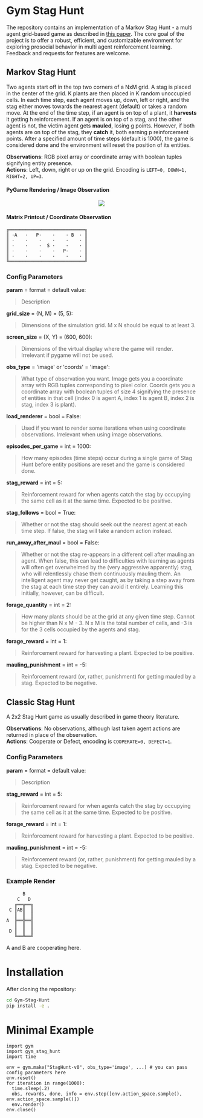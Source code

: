 # Gym Stag Hunt

The repository contains an implementation of a Markov Stag Hunt - a multi agent grid-based game as described in [this paper](https://arxiv.org/abs/1709.02865). The core goal of the project is to offer a robust, efficient, and customizable environment for exploring prosocial behavior in multi agent reinforcement learning. Feedback and requests for features are welcome.

## Markov Stag Hunt

Two agents start off in the top two corners of a NxM grid. A stag is placed in the center of the grid. K plants are
then placed in K random unoccupied cells. In each time step, each agent moves up, down, left or right, and the stag 
either moves towards the nearest agent (default) or takes a random move. At the end of the time step, if an agent is on top of a plant, it **harvests** it getting
h reinforcement. If an agent is on top of a stag, and the other agent is not, the victim agent gets **mauled**, losing g points.
However, if both agents are on top of the stag, they **catch** it, both earning p reinforcement points. After a specified amount of
time steps (default is 1000), the game is considered done and the environment will reset the position of its entities.

**Observations**: RGB pixel array or coordinate array with boolean tuples signifying entity presence.  
**Actions**: Left, down, right or up on the grid. Encoding is ```LEFT=0, DOWN=1, RIGHT=2, UP=3```.

#### PyGame Rendering / Image Observation
<p align="center">
  <img src="https://github.com/NullDefault/gym-stag-hunt/blob/master/gym_stag_hunt/assets/screenshot.png?raw=true" />
</p>

#### Matrix Printout / Coordinate Observation
```
╔════════════════════════════╗
║ ·A   ·   P·    ·    · B  · ║
║ ·    ·    ·    ·    ·    · ║
║ ·    ·    ·  S ·    ·    · ║
║ ·    ·    ·    ·   P·    · ║
║ ·    ·    ·    ·    ·    · ║
╚════════════════════════════╝
```

### Config Parameters
**param** = format = default value:
> Description

**grid_size** = (N, M) = (5, 5): 
> Dimensions of the simulation grid. M x N should be equal to at least 3. 

**screen_size** = (X, Y) = (600, 600):
> Dimensions of the virtual display where the game will render. Irrelevant if pygame will not be used.
  
**obs_type** = 'image' or 'coords' = 'image': 
> What type of observation you want. Image gets you a coordinate array with RGB tuples corresponding to pixel color. Coords gets you a coordinate array with boolean tuples of size 4 signifying the presence of entities in that cell (index 0 is agent A, index 1 is agent B, index 2 is stag, index 3 is plant).  

**load_renderer** = bool = False: 
> Used if you want to render some iterations when using coordinate observations. Irrelevant when using image observations.  

**episodes_per_game** = int = 1000: 
> How many episodes (time steps) occur during a single game of Stag Hunt before entity positions are reset and the game is considered done.

**stag_reward** = int = 5:
> Reinforcement reward for when agents catch the stag by occupying the same cell as it at the same time. Expected to be positive.

**stag_follows** = bool = True:
> Whether or not the stag should seek out the nearest agent at each time step. If false, the stag will take a random action instead.

**run_away_after_maul** = bool = False:
> Whether or not the stag re-appears in a different cell after mauling an agent. When false, this can lead to difficulties with learning as agents will often get overwhelmed by the (very aggressive apparently) stag, who will relentlessly chase them continuously mauling them. An intelligent agent may never get caught, as by taking a step away from the stag at each time step they can avoid it entirely. Learning this initially, however, can be difficult.

**forage_quantity** = int = 2:
> How many plants should be at the grid at any given time step. Cannot be higher than N x M - 3. N x M is the total number of cells, and -3 is for the 3 cells occupied by the agents and stag.

**forage_reward** = int = 1:
> Reinforcement reward for harvesting a plant. Expected to be positive.

**mauling_punishment** = int = -5:
> Reinforcement reward (or, rather, punishment) for getting mauled by a stag. Expected to be negative.

## Classic Stag Hunt

A 2x2 Stag Hunt game as usually described in game theory literature.

**Observations**: No observations, although last taken agent actions are returned in place of the observation.  
**Actions**: Cooperate or Defect, encoding is ```COOPERATE=0, DEFECT=1```.

### Config Parameters
**param** = format = default value:
> Description

**stag_reward** = int = 5:
> Reinforcement reward for when agents catch the stag by occupying the same cell as it at the same time. Expected to be positive.

**forage_reward** = int = 1:
> Reinforcement reward for harvesting a plant. Expected to be positive.

**mauling_punishment** = int = -5:
> Reinforcement reward (or, rather, punishment) for getting mauled by a stag. Expected to be negative.

### Example Render

```
      B   
    C   D 
   ╔══╦══╗
 C ║AB║  ║
   ║  ║  ║
A  ╠══╬══╣
   ║  ║  ║
 D ║  ║  ║
   ╚══╩══╝
```
A and B are cooperating here.

# Installation

After cloning the repository:

```bash
cd Gym-Stag-Hunt
pip install -e .
```

# Minimal Example
```
import gym
import gym_stag_hunt
import time

env = gym.make("StagHunt-v0", obs_type='image', ...) # you can pass config parameters here
env.reset()
for iteration in range(1000):
  time.sleep(.2)
  obs, rewards, done, info = env.step([env.action_space.sample(), env.action_space.sample()])
  env.render()
env.close()
```

